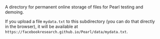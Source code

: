 ﻿A directory for permanent online storage of files for Pearl testing and demoing.

If you upload a file `mydata.txt` to this subdirectory (you can do that directly in the browser), it will be available at `https://facebookresearch.github.io/Pearl/data/mydata.txt`.
